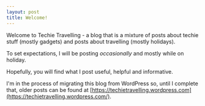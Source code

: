 ```yaml
---
layout: post
title: Welcome!
---
```

Welcome to Techie Travelling - a blog that is a mixture of posts about techie stuff (mostly gadgets) and posts about travelling (mostly holidays).

To set expectations, I will be posting *occasionally* and mostly while on holiday.

Hopefully, you will find what I post useful, helpful and informative.

I'm in the process of migrating this blog from WordPress so, until I complete that, older posts can be found at [https://techietravelling.wordpress.com](https://techietravelling.wordpress.com/).
